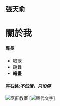 ## 張天俞
# 關於我
#### 專長
- 唱歌
- 跳舞
- **繪畫**
#### 座右銘:*不怕慢，只怕停*
![烹飪教室](https://cookpad.com/tw)
[![替代文字]("C:\Users\a0966\Downloads\美食.jpg")]
